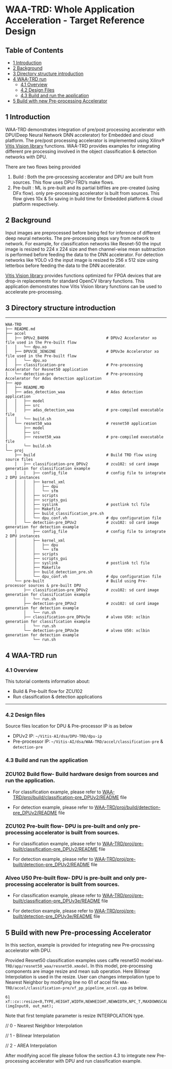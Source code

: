 # WAA-TRD: Whole Application Acceleration - Target Reference Design

## Table of Contents

- [1 Introduction](#1-Introduction)
- [2 Background](#2-Background)
- [3 Directory structure introduction](#3-Directory-structure-introduction)
- [4 WAA-TRD run](#4-WAA-TRD-run)
    - [4.1 Overview](#4.1-Overview)
    - [4.2 Design Files](#42-design-files)
    - [4.3 Build and run the application](#43-build-and-run-the-application)
- [5 Build with new Pre-processing Accelerator](#5-Build-with-new-Pre-processing-Accelerator)    


## 1 Introduction

WAA-TRD demonstrates integration of pre/post processing accelerator with DPU(Deep Neural Network DNN accelerator) for Embedded and cloud platform. The pre/post processing accelerator is implemented using Xilinx® [Vitis Vision library](https://github.com/Xilinx/Vitis_Libraries/tree/master/vision) functions. WAA-TRD provides examples for integrating different pre processing involved in the object classification & detection networks with DPU. 

There are two flows being provided 
1.	Build : Both the pre-processing accelerator and DPU are built from sources. This flow uses DPU-TRD’s make flows.
2.	Pre-built : ML is pre-built and its partial bitfiles are pre-created (using DFx flow). only pre-processing accelerator is built from sources. This flow gives 10x & 5x saving in build time for Embedded platform & cloud platform respectively.

## 2 Background
Input images are preprocessed  before being fed for inference of different deep neural networks. The pre-processing steps vary from network to network. For example, for classification networks like Resnet-50 the input image is resized to 224 x 224 size and then channel-wise mean subtraction is performed before feeding the data to the DNN accelerator. For detection networks like YOLO v3 the input image is resized to 256 x 512 size using letterbox before feeding the data to the DNN accelerator. 


[Vitis Vision library](https://github.com/Xilinx/Vitis_Libraries/tree/master/vision) provides functions optimized for FPGA devices that are drop-in replacements for standard OpenCV library functions. This application demonstrates how Vitis Vision library functions can be used to accelerate pre-processing.

## 3 Directory structure introduction
--------------------------------------------------

```
WAA-TRD
├── README.md
├── accel
│   ├── DPUv2_B4096                         # DPUv2 Accelerator xo file used in the Pre-built flow
│   │   └── dpu.xo
│   ├── DPUV3E_3ENGINE                      # DPUv3e Accelerator xo file used in the Pre-built flow
│   │   └── dpu.xo
│   ├── classification-pre                  # Pre-processing Accelerator for Resnet50 application
│   └── detection-pre                       # Pre-processing Accelerator for Adas detection application
├── app
│   ├── README.MD
│   ├── adas_detection_waa                  # Adas detection application
│   │   ├── model
│   │   ├── src
│   │   ├── adas_detection_waa              # pre-compiled executable file
│   │   └── build.sh
│   └── resnet50_waa                        # resnet50 application
│       ├── model
│       ├── src
│       ├── resnet50_waa                    # pre-compiled executable file
│       └── build.sh
└── proj
    ├── build                               # Build TRD flow using source files
    │   ├── classification-pre_DPUv2        # zcu102: sd card image generation for classification example
    │   │   ├── config_file                 # config file to integrate 2 DPU instances    
    │   │   ├── kernel_xml
    │   │   │   ├── dpu
    │   │   │   └── sfm
    │   │   ├── scripts        
    │   │   ├── scripts_gui            
    │   │   ├── syslink                     # postlink tcl file    
    │   │   ├── Makefile
    │   │   ├── build_classification_pre.sh    
    │   │   └── dpu_conf.vh                 # dpu configuration file
    │   └── detection-pre_DPUv2             # zcu102: sd card image generation for detection example
    │       ├── config_file                 # config file to integrate 2 DPU instances   
    │       ├── kernel_xml
    │       │   ├── dpu
    │       │   └── sfm
    │       ├── scripts        
    │       ├── scripts_gui            
    │       ├── syslink                     # postlink tcl file    
    │       ├── Makefile
    │       ├── build_detection_pre.sh    
    │       └── dpu_conf.vh                 # dpu configuration file    
    └── pre-built                           # Build using Pre-processor sources & pre-built DPU  
        ├── classification-pre_DPUv2        # zcu102: sd card image generation for classification example
        │   └── run.sh
        ├── detection-pre_DPUv2             # zcu102: sd card image generation for detection example
        │   └── run.sh        
        ├── classification-pre_DPUv3e       # alveo U50: xclbin generation for classification example
        │   └── run.sh
        └── detection-pre_DPUv3e            # alveo U50: xclbin generation for detection example
            └── run.sh        

```

## 4 WAA-TRD run

### 4.1 Overview
This tutorial contents information about:
- Build & Pre-built flow for ZCU102
- Run classification & detection applications

------

### 4.2 Design files
Source  files location for DPU & Pre-processor IP is as below
- DPUv2 IP: `~/Vitis-AI/dsa/DPU-TRD/dpu-ip`
- Pre-processor IP: `~/Vitis-AI/dsa/WAA-TRD/accel/classification-pre` & `detection-pre`


### 4.3 Build and run the application

### ZCU102 Build flow- Build hardware design from sources and run the application.
- For classification example, please refer to [WAA-TRD/proj/build/classification-pre_DPUv2/README](./proj/build/classification-pre_DPUv2/README.md) file

- For detection example, please refer to [WAA-TRD/proj/build/detection-pre_DPUv2/README](./proj/build/detection-pre_DPUv2/README.md) file

### ZCU102 Pre-built flow- DPU is pre-built and only pre-processing accelerator is built from sources. 


- For classification example, please refer to [WAA-TRD/proj/pre-built/classification-pre_DPUv2/README](./proj/pre-built/classification-pre_DPUv2/README.md) file

- For detection example, please refer to [WAA-TRD/proj/pre-built/detection-pre_DPUv2/README](./proj/pre-built/detection-pre_DPUv2/README.md) file

### Alveo U50 Pre-built flow- DPU is pre-built and only pre-processing accelerator is built from sources. 


- For classification example, please refer to [WAA-TRD/proj/pre-built/classification-pre_DPUv3e/README](./proj/pre-built/classification-pre_DPUv3e/README.md) file

- For detection example, please refer to [WAA-TRD/proj/pre-built/detection-pre_DPUv3e/README](./proj/pre-built/detection-pre_DPUv3e/README.md) file


## 5 Build with new Pre-processing Accelerator
In this section, example is provided for integrating new Pre-procsssing accelerator with DPU.

Provided Resnet50 classification examples uses caffe resnet50 model `WAA-TRD/app/resnet50_waa/resnet50.xmodel`. In this model, pre-processing components are image resize and mean sub operation. Here Bilinear Interpolation is used in the resize. User can changes interpolation type to Nearest Neighbor by modifying line no 61 of accel file `WAA-TRD/accel/classification-pre/xf_pp_pipeline_accel.cpp` as below.

```
61	xf::cv::resize<0,TYPE,HEIGHT,WIDTH,NEWHEIGHT,NEWWIDTH,NPC_T,MAXDOWNSCALE> (imgInput0, out_mat);
```

Note that first template parameter is resize INTERPOLATION type.

// 0 - Nearest Neighbor Interpolation

// 1 - Bilinear Interpolation

// 2 - AREA Interpolation

 After modifying accel file please follow the section 4.3 to integrate new Pre-processing accelerator with DPU and run classification example.  
